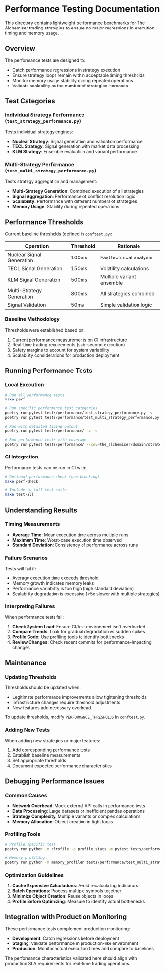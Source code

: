 # Performance Testing Documentation

This directory contains lightweight performance benchmarks for The Alchemiser trading strategies to ensure no major regressions in execution timing and memory usage.

## Overview

The performance tests are designed to:
- Catch performance regressions in strategy execution
- Ensure strategy loops remain within acceptable timing thresholds
- Monitor memory usage stability during repeated operations
- Validate scalability as the number of strategies increases

## Test Categories

### Individual Strategy Performance (`test_strategy_performance.py`)

Tests individual strategy engines:

- **Nuclear Strategy**: Signal generation and validation performance
- **TECL Strategy**: Signal generation with market data processing
- **KLM Strategy**: Ensemble evaluation and variant performance

### Multi-Strategy Performance (`test_multi_strategy_performance.py`)

Tests strategy aggregation and management:

- **Multi-Strategy Generation**: Combined execution of all strategies
- **Signal Aggregation**: Performance of conflict resolution logic
- **Scalability**: Performance with different numbers of strategies
- **Memory Usage**: Stability during repeated operations

## Performance Thresholds

Current baseline thresholds (defined in `conftest.py`):

| Operation | Threshold | Rationale |
|-----------|-----------|-----------|
| Nuclear Signal Generation | 100ms | Fast technical analysis |
| TECL Signal Generation | 150ms | Volatility calculations |
| KLM Signal Generation | 500ms | Multiple variant ensemble |
| Multi-Strategy Generation | 800ms | All strategies combined |
| Signal Validation | 50ms | Simple validation logic |

### Baseline Methodology

Thresholds were established based on:
1. Current performance measurements on CI infrastructure
2. Real-time trading requirements (sub-second execution)
3. Safety margins to account for system variability
4. Scalability considerations for production deployment

## Running Performance Tests

### Local Execution

```bash
# Run all performance tests
make perf

# Run specific performance test categories
poetry run pytest tests/performance/test_strategy_performance.py -v
poetry run pytest tests/performance/test_multi_strategy_performance.py -v

# Run with detailed timing output
poetry run pytest tests/performance/ -v -s

# Run performance tests with coverage
poetry run pytest tests/performance/ --cov=the_alchemiser/domain/strategies
```

### CI Integration

Performance tests can be run in CI with:

```bash
# Optional performance check (non-blocking)
make perf-check

# Include in full test suite
make test-all
```

## Understanding Results

### Timing Measurements

- **Average Time**: Mean execution time across multiple runs
- **Maximum Time**: Worst-case execution time observed
- **Standard Deviation**: Consistency of performance across runs

### Failure Scenarios

Tests will fail if:
- Average execution time exceeds threshold
- Memory growth indicates memory leaks
- Performance variability is too high (high standard deviation)
- Scalability degradation is excessive (>5x slower with multiple strategies)

### Interpreting Failures

When performance tests fail:

1. **Check System Load**: Ensure CI/test environment isn't overloaded
2. **Compare Trends**: Look for gradual degradation vs sudden spikes
3. **Profile Code**: Use profiling tools to identify bottlenecks
4. **Review Changes**: Check recent commits for performance-impacting changes

## Maintenance

### Updating Thresholds

Thresholds should be updated when:
- Legitimate performance improvements allow tightening thresholds
- Infrastructure changes require threshold adjustments
- New features add necessary overhead

To update thresholds, modify `PERFORMANCE_THRESHOLDS` in `conftest.py`.

### Adding New Tests

When adding new strategies or major features:
1. Add corresponding performance tests
2. Establish baseline measurements
3. Set appropriate thresholds
4. Document expected performance characteristics

## Debugging Performance Issues

### Common Causes

- **Network Overhead**: Mock external API calls in performance tests
- **Data Processing**: Large datasets or inefficient pandas operations
- **Strategy Complexity**: Multiple variants or complex calculations
- **Memory Allocation**: Object creation in tight loops

### Profiling Tools

```bash
# Profile specific test
poetry run python -m cProfile -o profile.stats -m pytest tests/performance/test_strategy_performance.py::TestNuclearStrategyPerformance::test_nuclear_signal_generation_performance

# Memory profiling
poetry run python -m memory_profiler tests/performance/test_multi_strategy_performance.py
```

### Optimization Guidelines

1. **Cache Expensive Calculations**: Avoid recalculating indicators
2. **Batch Operations**: Process multiple symbols together
3. **Minimize Object Creation**: Reuse objects in loops
4. **Profile Before Optimizing**: Measure to identify actual bottlenecks

## Integration with Production Monitoring

These performance tests complement production monitoring:
- **Development**: Catch regressions before deployment
- **Staging**: Validate performance in production-like environment  
- **Production**: Monitor actual execution times and compare to baselines

The performance characteristics validated here should align with production SLA requirements for real-time trading operations.
